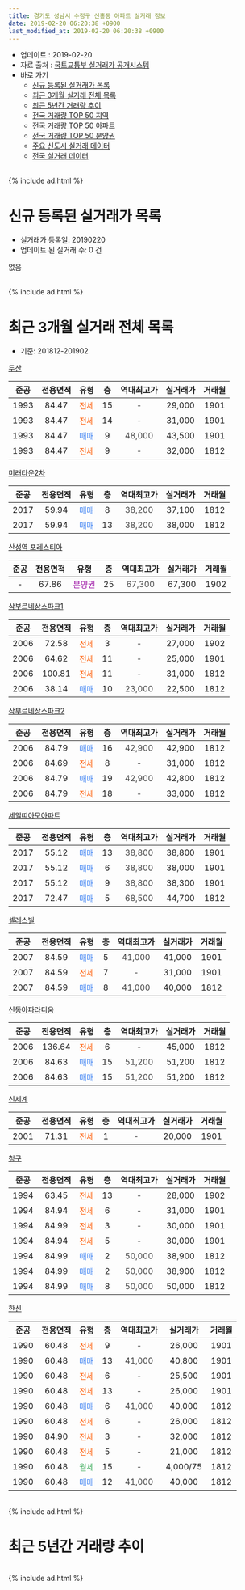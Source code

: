 ```yaml
---
title: 경기도 성남시 수정구 신흥동 아파트 실거래 정보
date: 2019-02-20 06:20:38 +0900
last_modified_at: 2019-02-20 06:20:38 +0900
---
```


* 업데이트 : 2019-02-20
* 자료 출처 : [국토교통부 실거래가 공개시스템](http://rt.molit.go.kr)
* 바로 가기
    * [신규 등록된 실거래가 목록](#신규-등록된-실거래가-목록)
    * [최근 3개월 실거래 전체 목록](#최근-3개월-실거래-전체-목록)
    * [최근 5년간 거래량 추이](#최근-5년간-거래량-추이)
    * [전국 거래량 TOP 50 지역](https://inasie.github.io/apt-trade-info/최근-3개월-전국에서-가장-거래가-많이-발생한-지역)
    * [전국 거래량 TOP 50 아파트](https://inasie.github.io/apt-trade-info/최근-3개월-전국에서-가장-거래가-많이-발생한-아파트)
    * [전국 거래량 TOP 50 분양권](https://inasie.github.io/apt-trade-info/최근-3개월-전국에서-가장-거래가-많이-발생한-분양권)
    * [주요 신도시 실거래 데이터](https://inasie.github.io/apt-trade-info/주요-신도시)
    * [전국 실거래 데이터](https://inasie.github.io/apt-trade-info/전국)
<br>
{% include ad.html %}
<br>

# 신규 등록된 실거래가 목록
* 실거래가 등록일: 20190220
* 업데이트 된 실거래 수: 0 건

없음

<br>
{% include ad.html %}
<br>

# 최근 3개월 실거래 전체 목록
* 기준: 201812-201902


[두산](https://search.naver.com/search.naver?query=%EA%B2%BD%EA%B8%B0%EB%8F%84+%EC%84%B1%EB%82%A8%EC%8B%9C+%EC%88%98%EC%A0%95%EA%B5%AC+%EC%8B%A0%ED%9D%A5%EB%8F%99+%EB%91%90%EC%82%B0)

|준공|전용면적|유형|층|역대최고가|실거래가|거래월|
|:---:|:---:|:---:|:---:|:---:|:---:|:---:|
|1993|84.47|<span style="color:#ff5a00">전세</span>|15|<span style="color:#444444">-</span>|29,000|1901|
|1993|84.47|<span style="color:#ff5a00">전세</span>|14|<span style="color:#444444">-</span>|31,000|1901|
|1993|84.47|<span style="color:#4285f3">매매</span>|9|<span style="color:#444444">48,000</span>|43,500|1901|
|1993|84.47|<span style="color:#ff5a00">전세</span>|9|<span style="color:#444444">-</span>|32,000|1812|

[미래타운2차](https://search.naver.com/search.naver?query=%EA%B2%BD%EA%B8%B0%EB%8F%84+%EC%84%B1%EB%82%A8%EC%8B%9C+%EC%88%98%EC%A0%95%EA%B5%AC+%EC%8B%A0%ED%9D%A5%EB%8F%99+%EB%AF%B8%EB%9E%98%ED%83%80%EC%9A%B42%EC%B0%A8)

|준공|전용면적|유형|층|역대최고가|실거래가|거래월|
|:---:|:---:|:---:|:---:|:---:|:---:|:---:|
|2017|59.94|<span style="color:#4285f3">매매</span>|8|<span style="color:#444444">38,200</span>|37,100|1812|
|2017|59.94|<span style="color:#4285f3">매매</span>|13|<span style="color:#444444">38,200</span>|38,000|1812|

[산성역 포레스티아](https://search.naver.com/search.naver?query=%EA%B2%BD%EA%B8%B0%EB%8F%84+%EC%84%B1%EB%82%A8%EC%8B%9C+%EC%88%98%EC%A0%95%EA%B5%AC+%EC%8B%A0%ED%9D%A5%EB%8F%99+%EC%82%B0%EC%84%B1%EC%97%AD+%ED%8F%AC%EB%A0%88%EC%8A%A4%ED%8B%B0%EC%95%84)

|준공|전용면적|유형|층|역대최고가|실거래가|거래월|
|:---:|:---:|:---:|:---:|:---:|:---:|:---:|
|-|67.86|<span style="color:#9C11A5">분양권</span>|25|<span style="color:#444444">67,300</span>|67,300|1902|

[삼부르네상스파크1](https://search.naver.com/search.naver?query=%EA%B2%BD%EA%B8%B0%EB%8F%84+%EC%84%B1%EB%82%A8%EC%8B%9C+%EC%88%98%EC%A0%95%EA%B5%AC+%EC%8B%A0%ED%9D%A5%EB%8F%99+%EC%82%BC%EB%B6%80%EB%A5%B4%EB%84%A4%EC%83%81%EC%8A%A4%ED%8C%8C%ED%81%AC1)

|준공|전용면적|유형|층|역대최고가|실거래가|거래월|
|:---:|:---:|:---:|:---:|:---:|:---:|:---:|
|2006|72.58|<span style="color:#ff5a00">전세</span>|3|<span style="color:#444444">-</span>|27,000|1902|
|2006|64.62|<span style="color:#ff5a00">전세</span>|11|<span style="color:#444444">-</span>|25,000|1901|
|2006|100.81|<span style="color:#ff5a00">전세</span>|11|<span style="color:#444444">-</span>|31,000|1812|
|2006|38.14|<span style="color:#4285f3">매매</span>|10|<span style="color:#444444">23,000</span>|22,500|1812|

[삼부르네상스파크2](https://search.naver.com/search.naver?query=%EA%B2%BD%EA%B8%B0%EB%8F%84+%EC%84%B1%EB%82%A8%EC%8B%9C+%EC%88%98%EC%A0%95%EA%B5%AC+%EC%8B%A0%ED%9D%A5%EB%8F%99+%EC%82%BC%EB%B6%80%EB%A5%B4%EB%84%A4%EC%83%81%EC%8A%A4%ED%8C%8C%ED%81%AC2)

|준공|전용면적|유형|층|역대최고가|실거래가|거래월|
|:---:|:---:|:---:|:---:|:---:|:---:|:---:|
|2006|84.79|<span style="color:#4285f3">매매</span>|16|<span style="color:#444444">42,900</span>|42,900|1812|
|2006|84.69|<span style="color:#ff5a00">전세</span>|8|<span style="color:#444444">-</span>|31,000|1812|
|2006|84.79|<span style="color:#4285f3">매매</span>|19|<span style="color:#444444">42,900</span>|42,800|1812|
|2006|84.79|<span style="color:#ff5a00">전세</span>|18|<span style="color:#444444">-</span>|33,000|1812|

[세일띠아모아파트](https://search.naver.com/search.naver?query=%EA%B2%BD%EA%B8%B0%EB%8F%84+%EC%84%B1%EB%82%A8%EC%8B%9C+%EC%88%98%EC%A0%95%EA%B5%AC+%EC%8B%A0%ED%9D%A5%EB%8F%99+%EC%84%B8%EC%9D%BC%EB%9D%A0%EC%95%84%EB%AA%A8%EC%95%84%ED%8C%8C%ED%8A%B8)

|준공|전용면적|유형|층|역대최고가|실거래가|거래월|
|:---:|:---:|:---:|:---:|:---:|:---:|:---:|
|2017|55.12|<span style="color:#4285f3">매매</span>|13|<span style="color:#444444">38,800</span>|38,800|1901|
|2017|55.12|<span style="color:#4285f3">매매</span>|6|<span style="color:#444444">38,800</span>|38,000|1901|
|2017|55.12|<span style="color:#4285f3">매매</span>|9|<span style="color:#444444">38,800</span>|38,300|1901|
|2017|72.47|<span style="color:#4285f3">매매</span>|5|<span style="color:#444444">68,500</span>|44,700|1812|

[셀레스빌](https://search.naver.com/search.naver?query=%EA%B2%BD%EA%B8%B0%EB%8F%84+%EC%84%B1%EB%82%A8%EC%8B%9C+%EC%88%98%EC%A0%95%EA%B5%AC+%EC%8B%A0%ED%9D%A5%EB%8F%99+%EC%85%80%EB%A0%88%EC%8A%A4%EB%B9%8C)

|준공|전용면적|유형|층|역대최고가|실거래가|거래월|
|:---:|:---:|:---:|:---:|:---:|:---:|:---:|
|2007|84.59|<span style="color:#4285f3">매매</span>|5|<span style="color:#444444">41,000</span>|41,000|1901|
|2007|84.59|<span style="color:#ff5a00">전세</span>|7|<span style="color:#444444">-</span>|31,000|1901|
|2007|84.59|<span style="color:#4285f3">매매</span>|8|<span style="color:#444444">41,000</span>|40,000|1812|

[신동아파라디움](https://search.naver.com/search.naver?query=%EA%B2%BD%EA%B8%B0%EB%8F%84+%EC%84%B1%EB%82%A8%EC%8B%9C+%EC%88%98%EC%A0%95%EA%B5%AC+%EC%8B%A0%ED%9D%A5%EB%8F%99+%EC%8B%A0%EB%8F%99%EC%95%84%ED%8C%8C%EB%9D%BC%EB%94%94%EC%9B%80)

|준공|전용면적|유형|층|역대최고가|실거래가|거래월|
|:---:|:---:|:---:|:---:|:---:|:---:|:---:|
|2006|136.64|<span style="color:#ff5a00">전세</span>|6|<span style="color:#444444">-</span>|45,000|1812|
|2006|84.63|<span style="color:#4285f3">매매</span>|15|<span style="color:#444444">51,200</span>|51,200|1812|
|2006|84.63|<span style="color:#4285f3">매매</span>|15|<span style="color:#444444">51,200</span>|51,200|1812|

[신세계](https://search.naver.com/search.naver?query=%EA%B2%BD%EA%B8%B0%EB%8F%84+%EC%84%B1%EB%82%A8%EC%8B%9C+%EC%88%98%EC%A0%95%EA%B5%AC+%EC%8B%A0%ED%9D%A5%EB%8F%99+%EC%8B%A0%EC%84%B8%EA%B3%84)

|준공|전용면적|유형|층|역대최고가|실거래가|거래월|
|:---:|:---:|:---:|:---:|:---:|:---:|:---:|
|2001|71.31|<span style="color:#ff5a00">전세</span>|1|<span style="color:#444444">-</span>|20,000|1901|

[청구](https://search.naver.com/search.naver?query=%EA%B2%BD%EA%B8%B0%EB%8F%84+%EC%84%B1%EB%82%A8%EC%8B%9C+%EC%88%98%EC%A0%95%EA%B5%AC+%EC%8B%A0%ED%9D%A5%EB%8F%99+%EC%B2%AD%EA%B5%AC)

|준공|전용면적|유형|층|역대최고가|실거래가|거래월|
|:---:|:---:|:---:|:---:|:---:|:---:|:---:|
|1994|63.45|<span style="color:#ff5a00">전세</span>|13|<span style="color:#444444">-</span>|28,000|1902|
|1994|84.94|<span style="color:#ff5a00">전세</span>|6|<span style="color:#444444">-</span>|31,000|1901|
|1994|84.99|<span style="color:#ff5a00">전세</span>|3|<span style="color:#444444">-</span>|30,000|1901|
|1994|84.94|<span style="color:#ff5a00">전세</span>|5|<span style="color:#444444">-</span>|30,000|1901|
|1994|84.99|<span style="color:#4285f3">매매</span>|2|<span style="color:#444444">50,000</span>|38,900|1812|
|1994|84.99|<span style="color:#4285f3">매매</span>|2|<span style="color:#444444">50,000</span>|38,900|1812|
|1994|84.99|<span style="color:#4285f3">매매</span>|8|<span style="color:#444444">50,000</span>|50,000|1812|

[한신](https://search.naver.com/search.naver?query=%EA%B2%BD%EA%B8%B0%EB%8F%84+%EC%84%B1%EB%82%A8%EC%8B%9C+%EC%88%98%EC%A0%95%EA%B5%AC+%EC%8B%A0%ED%9D%A5%EB%8F%99+%ED%95%9C%EC%8B%A0)

|준공|전용면적|유형|층|역대최고가|실거래가|거래월|
|:---:|:---:|:---:|:---:|:---:|:---:|:---:|
|1990|60.48|<span style="color:#ff5a00">전세</span>|9|<span style="color:#444444">-</span>|26,000|1901|
|1990|60.48|<span style="color:#4285f3">매매</span>|13|<span style="color:#444444">41,000</span>|40,800|1901|
|1990|60.48|<span style="color:#ff5a00">전세</span>|6|<span style="color:#444444">-</span>|25,500|1901|
|1990|60.48|<span style="color:#ff5a00">전세</span>|13|<span style="color:#444444">-</span>|26,000|1901|
|1990|60.48|<span style="color:#4285f3">매매</span>|6|<span style="color:#444444">41,000</span>|40,000|1812|
|1990|60.48|<span style="color:#ff5a00">전세</span>|6|<span style="color:#444444">-</span>|26,000|1812|
|1990|84.90|<span style="color:#ff5a00">전세</span>|3|<span style="color:#444444">-</span>|32,000|1812|
|1990|60.48|<span style="color:#ff5a00">전세</span>|5|<span style="color:#444444">-</span>|21,000|1812|
|1990|60.48|<span style="color:#34a853">월세</span>|15|<span style="color:#444444">-</span>|4,000/75|1812|
|1990|60.48|<span style="color:#4285f3">매매</span>|12|<span style="color:#444444">41,000</span>|40,000|1812|


<br>
{% include ad.html %}
<br>

# 최근 5년간 거래량 추이


<div style="width:100%;">
    <canvas id="deal_progress" height="200"></canvas>
</div>

<script>
new Chart(document.getElementById("deal_progress"), {
    type: 'line',
    data: {
        labels: ['201402','201403','201404','201405','201406','201407','201408','201409','201410','201411','201412','201501','201502','201503','201504','201505','201506','201507','201508','201509','201510','201511','201512','201601','201602','201603','201604','201605','201606','201607','201608','201609','201610','201611','201612','201701','201702','201703','201704','201705','201706','201707','201708','201709','201710','201711','201712','201801','201802','201803','201804','201805','201806','201807','201808','201809','201810','201811','201812','201901','201902'],
        datasets: [{
            label: '매매',
            pointRadius: 1,
            data: [31, 38, 28, 20, 25, 21, 26, 39, 43, 22, 25, 38, 49, 73, 66, 42, 32, 34, 27, 35, 47, 29, 16, 13, 17, 36, 59, 63, 93, 80, 80, 83, 49, 28, 10, 10, 27, 32, 36, 32, 26, 31, 31, 38, 19, 18, 19, 48, 46, 49, 23, 14, 23, 25, 34, 30, 21, 5, 14, 6, 1],
            borderColor: "rgba(255, 201, 14, 1)",
            backgroundColor: "rgba(255, 201, 14, 0.5)",
            fill: false,
            lineTension: 0
        },{
            label: '전월세',
            pointRadius: 1,
            data: [54, 62, 51, 49, 39, 38, 44, 49, 57, 53, 39, 49, 59, 58, 57, 46, 50, 43, 39, 41, 53, 41, 49, 52, 38, 43, 22, 28, 34, 24, 30, 22, 25, 14, 8, 14, 17, 16, 19, 10, 10, 10, 7, 17, 9, 13, 11, 31, 17, 30, 17, 14, 14, 18, 14, 17, 10, 6, 9, 11, 2],
            borderColor: "rgba(0, 141, 185, 1)",
            backgroundColor: "rgba(0, 141, 185, 0.5)",
            fill: false,
            lineTension: 0
        }
        ]
    },
    options: {
        responsive: true,
        title: {
            display: false
        },
        tooltips: {
            mode: 'index',
            intersect: false
        },
        hover: {
            mode: 'nearest',
            intersect: true
        },
        scales: {
            xAxes: [{
                display: true,
                scaleLabel: {
                    display: true,
                    labelString: '년/월'
                }
            }],
            yAxes: [{
                display: true,
                ticks: {
                    suggestedMin: 0,
                },
                scaleLabel: {
                    display: true,
                    labelString: '실거래 수'
                }
            }]
        }
    }
});

</script>


<br>
{% include ad.html %}
<br>

